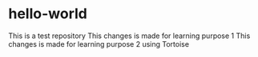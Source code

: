 # hello-world
This is a test repository
This changes is made for learning purpose 1
This changes is made for learning purpose 2 using Tortoise
